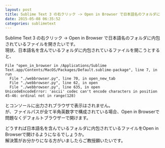 ```yaml
---
layout: post
title: Sublime Text 3 の右クリック -> Open in Browser で日本語名のフォルダに内包されているファイルを開きたい
date: 2015-05-08 06:35:52
categories: sublimetext
---
```

<p>Sublime Text 3 の右クリック -> Open in Browser で日本語名のフォルダに内包されているファイルを開きたいです。<br>
現状、日本語名を含んでいるフォルダに内包されているファイルを開こうとすると、</p>

```
File "open_in_browser in /Applications/Sublime Text.app/Contents/MacOS/Packages/Default.sublime-package", line 7, in run
  File "./webbrowser.py", line 70, in open_new_tab
  File "./webbrowser.py", line 62, in open
  File "./webbrowser.py", line 635, in open
UnicodeEncodeError: 'ascii' codec can't encode characters in position 45-46: ordinal not in range(128)
```

<p>とコンソールに出力されブラウザで表示はされません。<br>
が、ファイルパスが全て半角英数字で構成されている場合、Open in Browserで問題なくデフォルトブラウザーで開けます。</p>

<p>どうすれば日本語名を含んでいるフォルダに内包されているファイルをOpen in Browserで開けるようになるでしょうか。<br>
解決策がお分かりになる方がいましたらご教授願いたいです。</p>

